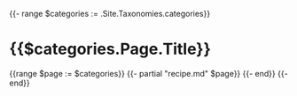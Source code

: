{{- range $categories :=  .Site.Taxonomies.categories}}
# {{$categories.Page.Title}}
{{range $page := $categories}}
{{- partial "recipe.md" $page}}
{{- end}}
{{- end}}
